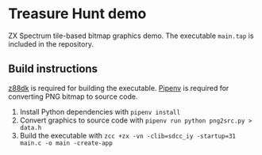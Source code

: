 # Treasure Hunt demo

ZX Spectrum tile-based bitmap graphics demo. The executable `main.tap` is included in the repository.

## Build instructions

[z88dk](https://github.com/z88dk/z88dk) is required for building the executable. [Pipenv](https://github.com/pypa/pipenv) is required for converting PNG bitmap to source code.

1. Install Python dependencies with `pipenv install`
2. Convert graphics to source code with `pipenv run python png2src.py > data.h`
3. Build the executable with `zcc +zx -vn -clib=sdcc_iy -startup=31 main.c -o main -create-app`
